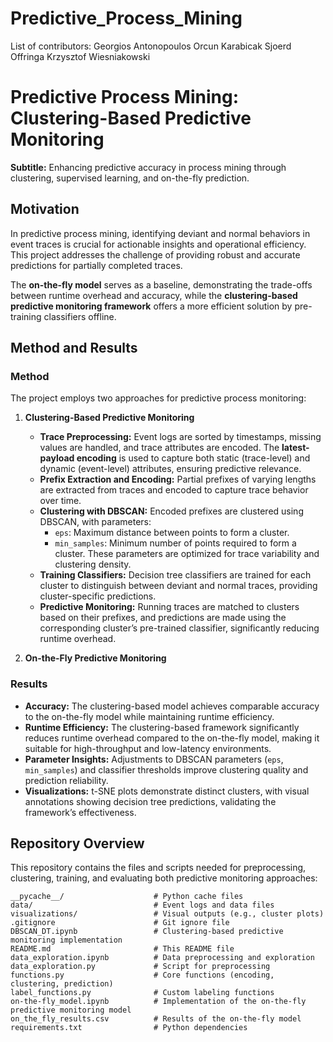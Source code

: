 # Predictive_Process_Mining

List of contributors:
Georgios Antonopoulos
Orcun Karabicak
Sjoerd Offringa
Krzysztof Wiesniakowski

# Predictive Process Mining: Clustering-Based Predictive Monitoring

**Subtitle:** Enhancing predictive accuracy in process mining through clustering, supervised learning, and on-the-fly prediction.

## Motivation

In predictive process mining, identifying deviant and normal behaviors in event traces is crucial for actionable insights and operational efficiency. This project addresses the challenge of providing robust and accurate predictions for partially completed traces. 

The **on-the-fly model** serves as a baseline, demonstrating the trade-offs between runtime overhead and accuracy, while the **clustering-based predictive monitoring framework** offers a more efficient solution by pre-training classifiers offline.

## Method and Results

### Method

The project employs two approaches for predictive process monitoring:

1. **Clustering-Based Predictive Monitoring**
   - **Trace Preprocessing:** Event logs are sorted by timestamps, missing values are handled, and trace attributes are encoded. The **latest-payload encoding** is used to capture both static (trace-level) and dynamic (event-level) attributes, ensuring predictive relevance.
   - **Prefix Extraction and Encoding:** Partial prefixes of varying lengths are extracted from traces and encoded to capture trace behavior over time.
   - **Clustering with DBSCAN:** Encoded prefixes are clustered using DBSCAN, with parameters:
     - `eps`: Maximum distance between points to form a cluster.
     - `min_samples`: Minimum number of points required to form a cluster.
     These parameters are optimized for trace variability and clustering density.
   - **Training Classifiers:** Decision tree classifiers are trained for each cluster to distinguish between deviant and normal traces, providing cluster-specific predictions.
   - **Predictive Monitoring:** Running traces are matched to clusters based on their prefixes, and predictions are made using the corresponding cluster’s pre-trained classifier, significantly reducing runtime overhead.

2. **On-the-Fly Predictive Monitoring**
   

### Results

- **Accuracy:** The clustering-based model achieves comparable accuracy to the on-the-fly model while maintaining runtime efficiency.
- **Runtime Efficiency:** The clustering-based framework significantly reduces runtime overhead compared to the on-the-fly model, making it suitable for high-throughput and low-latency environments.
- **Parameter Insights:** Adjustments to DBSCAN parameters (`eps`, `min_samples`) and classifier thresholds improve clustering quality and prediction reliability.
- **Visualizations:** t-SNE plots demonstrate distinct clusters, with visual annotations showing decision tree predictions, validating the framework’s effectiveness.

## Repository Overview

This repository contains the files and scripts needed for preprocessing, clustering, training, and evaluating both predictive monitoring approaches:

```plaintext
__pycache__/                    # Python cache files
data/                           # Event logs and data files
visualizations/                 # Visual outputs (e.g., cluster plots)
.gitignore                      # Git ignore file
DBSCAN_DT.ipynb                 # Clustering-based predictive monitoring implementation
README.md                       # This README file
data_exploration.ipynb          # Data preprocessing and exploration
data_exploration.py             # Script for preprocessing
functions.py                    # Core functions (encoding, clustering, prediction)
label_functions.py              # Custom labeling functions
on-the-fly_model.ipynb          # Implementation of the on-the-fly predictive monitoring model
on_the_fly_results.csv          # Results of the on-the-fly model
requirements.txt                # Python dependencies

